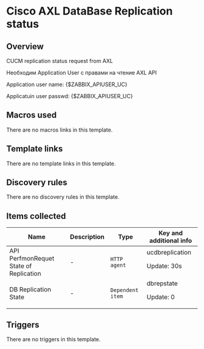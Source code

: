 # Cisco AXL DataBase Replication status

## Overview

CUCM replication status request from AXL


 


Необходим Application User с правами на чтение AXL API


Application user name: {$ZABBIX\_APIUSER\_UC}


Applicatuin user passwd: {$ZABBIX\_APIUSER\_UC}



## Macros used

There are no macros links in this template.

## Template links

There are no template links in this template.

## Discovery rules

There are no discovery rules in this template.

## Items collected

|Name|Description|Type|Key and additional info|
|----|-----------|----|----|
|API PerfmonRequet State of Replication|<p>-</p>|`HTTP agent`|ucdbreplication<p>Update: 30s</p>|
|DB Replication State|<p>-</p>|`Dependent item`|dbrepstate<p>Update: 0</p>|
## Triggers

There are no triggers in this template.

